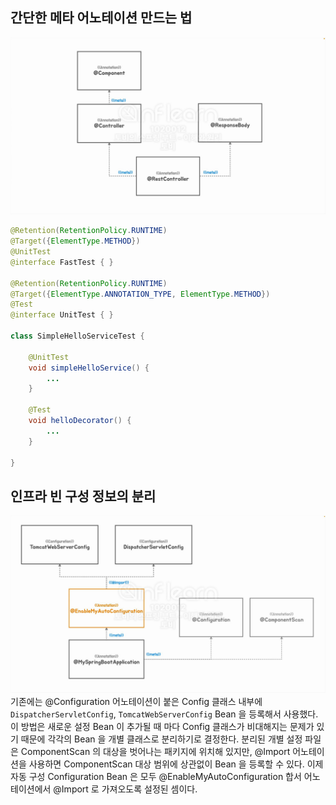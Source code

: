 ## 간단한 메타 어노테이션 만드는 법

![img.png](img.png)

```java
@Retention(RetentionPolicy.RUNTIME)
@Target({ElementType.METHOD})
@UnitTest
@interface FastTest { }

@Retention(RetentionPolicy.RUNTIME)
@Target({ElementType.ANNOTATION_TYPE, ElementType.METHOD})
@Test
@interface UnitTest { }

class SimpleHelloServiceTest {

    @UnitTest
    void simpleHelloService() {
        ...
    }

    @Test
    void helloDecorator() {
        ...
    }

}
```

## 인프라 빈 구성 정보의 분리
![img_1.png](img_1.png)
기존에는 @Configuration 어노테이션이 붙은 Config 클래스 내부에 `DispatcherServletConfig`, `TomcatWebServerConfig` Bean 을 등록해서 사용했다.
이 방법은 새로운 설정 Bean 이 추가될 때 마다 Config 클래스가 비대해지는 문제가 있기 때문에 각각의 Bean 을 개별 클래스로 분리하기로 결정한다.
분리된 개별 설정 파일은 ComponentScan 의 대상을 벗어나는 패키지에 위치해 있지만, @Import 어노테이션을 사용하면 ComponentScan 대상 범위에 상관없이 Bean 을 등록할 수 있다.
이제 자동 구성 Configuration Bean 은 모두 @EnableMyAutoConfiguration 합서 어노테이션에서 @Import 로 가져오도록 설정된 셈이다.